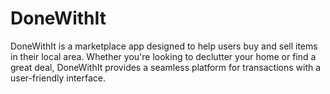 # DoneWithIt


DoneWithIt is a marketplace app designed to help users buy and sell items in their local area. Whether you're looking to declutter your home or find a great deal, DoneWithIt provides a seamless platform for transactions with a user-friendly interface.
